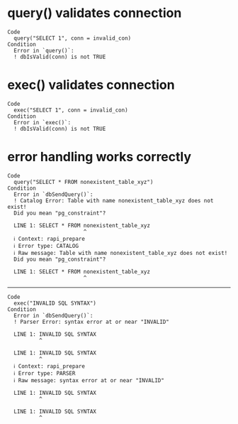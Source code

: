 # query() validates connection

    Code
      query("SELECT 1", conn = invalid_con)
    Condition
      Error in `query()`:
      ! dbIsValid(conn) is not TRUE

# exec() validates connection

    Code
      exec("SELECT 1", conn = invalid_con)
    Condition
      Error in `exec()`:
      ! dbIsValid(conn) is not TRUE

# error handling works correctly

    Code
      query("SELECT * FROM nonexistent_table_xyz")
    Condition
      Error in `dbSendQuery()`:
      ! Catalog Error: Table with name nonexistent_table_xyz does not exist!
      Did you mean "pg_constraint"?
      
      LINE 1: SELECT * FROM nonexistent_table_xyz
                            ^
      ℹ Context: rapi_prepare
      ℹ Error type: CATALOG
      ℹ Raw message: Table with name nonexistent_table_xyz does not exist!
      Did you mean "pg_constraint"?
      
      LINE 1: SELECT * FROM nonexistent_table_xyz
                            ^

---

    Code
      exec("INVALID SQL SYNTAX")
    Condition
      Error in `dbSendQuery()`:
      ! Parser Error: syntax error at or near "INVALID"
      
      LINE 1: INVALID SQL SYNTAX
              ^
      
      LINE 1: INVALID SQL SYNTAX
              ^
      ℹ Context: rapi_prepare
      ℹ Error type: PARSER
      ℹ Raw message: syntax error at or near "INVALID"
      
      LINE 1: INVALID SQL SYNTAX
              ^
      
      LINE 1: INVALID SQL SYNTAX
              ^

